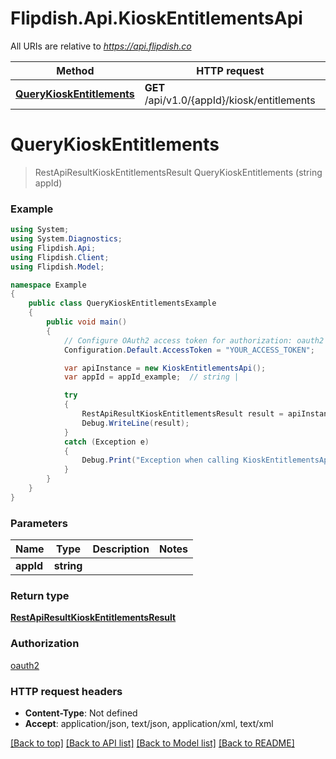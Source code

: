 # Flipdish.Api.KioskEntitlementsApi

All URIs are relative to *https://api.flipdish.co*

Method | HTTP request | Description
------------- | ------------- | -------------
[**QueryKioskEntitlements**](KioskEntitlementsApi.md#querykioskentitlements) | **GET** /api/v1.0/{appId}/kiosk/entitlements | 


<a name="querykioskentitlements"></a>
# **QueryKioskEntitlements**
> RestApiResultKioskEntitlementsResult QueryKioskEntitlements (string appId)



### Example
```csharp
using System;
using System.Diagnostics;
using Flipdish.Api;
using Flipdish.Client;
using Flipdish.Model;

namespace Example
{
    public class QueryKioskEntitlementsExample
    {
        public void main()
        {
            // Configure OAuth2 access token for authorization: oauth2
            Configuration.Default.AccessToken = "YOUR_ACCESS_TOKEN";

            var apiInstance = new KioskEntitlementsApi();
            var appId = appId_example;  // string | 

            try
            {
                RestApiResultKioskEntitlementsResult result = apiInstance.QueryKioskEntitlements(appId);
                Debug.WriteLine(result);
            }
            catch (Exception e)
            {
                Debug.Print("Exception when calling KioskEntitlementsApi.QueryKioskEntitlements: " + e.Message );
            }
        }
    }
}
```

### Parameters

Name | Type | Description  | Notes
------------- | ------------- | ------------- | -------------
 **appId** | **string**|  | 

### Return type

[**RestApiResultKioskEntitlementsResult**](RestApiResultKioskEntitlementsResult.md)

### Authorization

[oauth2](../README.md#oauth2)

### HTTP request headers

 - **Content-Type**: Not defined
 - **Accept**: application/json, text/json, application/xml, text/xml

[[Back to top]](#) [[Back to API list]](../README.md#documentation-for-api-endpoints) [[Back to Model list]](../README.md#documentation-for-models) [[Back to README]](../README.md)

